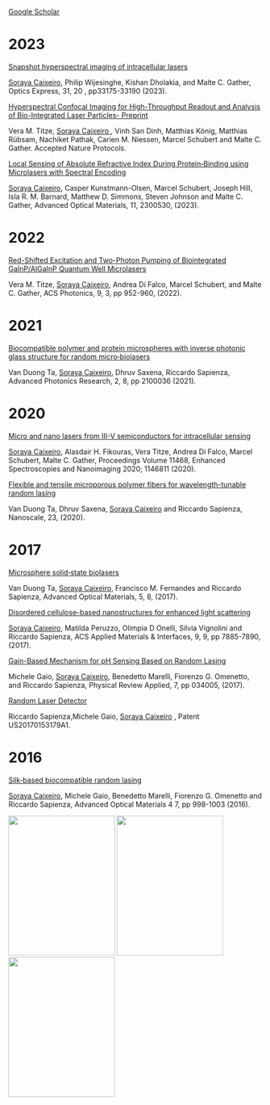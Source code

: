 
[Google Scholar](https://scholar.google.co.uk/citations?user=9EDbO-wAAAAJ&hl=en)

# 2023
[Snapshot hyperspectral imaging of intracellular lasers](https://opg.optica.org/oe/fulltext.cfm?uri=oe-31-20-33175&id=538525)

<ins>Soraya Caixeiro</ins>, Philip Wijesinghe, Kishan Dholakia, and Malte C. Gather, Optics Express, 31, 20 , pp33175-33190 (2023). 

[Hyperspectral Confocal Imaging for High-Throughput Readout and Analysis of Bio-Integrated Laser Particles- Preprint](https://protocolexchange.researchsquare.com/article/pex-2246/v1)

Vera M. Titze, <ins>Soraya Caixeiro </ins>, Vinh San Dinh, Matthias König, Matthias Rübsam, Nachiket Pathak, Carien M. Niessen, Marcel Schubert and Malte C. Gather. Accepted Nature Protocols.


[Local Sensing of Absolute Refractive Index During Protein‐Binding using Microlasers with Spectral Encoding](https://onlinelibrary.wiley.com/doi/full/10.1002/adom.202300530)

<ins>Soraya Caixeiro</ins>, Casper Kunstmann-Olsen, Marcel Schubert, Joseph Hill, Isla R. M. Barnard, Matthew D. Simmons, Steven Johnson and Malte C. Gather, Advanced Optical Materials, 11, 2300530, (2023).

# 2022
[Red-Shifted Excitation and Two-Photon Pumping of Biointegrated GaInP/AlGaInP Quantum Well Microlasers](https://pubs.acs.org/doi/full/10.1021/acsphotonics.1c01807)

Vera M. Titze, <ins>Soraya Caixeiro</ins>, Andrea Di Falco, Marcel Schubert, and Malte C. Gather, ACS Photonics, 9, 3, pp 952-960, (2022).

# 2021
[Biocompatible polymer and protein microspheres with inverse photonic glass structure for random micro‐biolasers](https://onlinelibrary.wiley.com/doi/full/10.1002/adpr.202100036)

Van Duong Ta, <ins>Soraya Caixeiro</ins>, Dhruv Saxena, Riccardo Sapienza, Advanced Photonics Research, 2, 8, pp 2100036 (2021).

# 2020
[Micro and nano lasers from III-V semiconductors for intracellular sensing](https://www.spiedigitallibrary.org/conference-proceedings-of-spie/11468/1146811/Micro-and-nano-lasers-from-III-V-semiconductors-for-intracellular/10.1117/12.2568768.short#_=_)

<ins>Soraya Caixeiro</ins>, Alasdair H. Fikouras, Vera Titze, Andrea Di Falco, Marcel Schubert, Malte C. Gather, Proceedings Volume 11468, Enhanced Spectroscopies and Nanoimaging 2020; 1146811 (2020).

[Flexible and tensile microporous polymer fibers for wavelength-tunable random lasing](https://pubs.rsc.org/en/content/articlelanding/2020/nr/d0nr02484h/unauth)

 Van Duong Ta, Dhruv Saxena, <ins>Soraya Caixeiro</ins> and Riccardo Sapienza, Nanoscale, 23, (2020).
 
# 2017

[Microsphere solid‐state biolasers](https://onlinelibrary.wiley.com/doi/full/10.1002/adom.201601022)

Van Duong Ta, <ins>Soraya Caixeiro</ins>, Francisco M. Fernandes and Riccardo Sapienza, Advanced Optical Materials, 5, 8, (2017).

[Disordered cellulose-based nanostructures for enhanced light scattering](https://pubs.acs.org/doi/abs/10.1021/acsami.6b15986)

<ins>Soraya Caixeiro</ins>, Matilda Peruzzo, Olimpia D Onelli, Silvia Vignolini and Riccardo Sapienza, ACS Applied Materials & Interfaces, 9, 9, pp 7885-7890, (2017).

[Gain-Based Mechanism for pH Sensing Based on Random Lasing](https://journals.aps.org/prapplied/abstract/10.1103/PhysRevApplied.7.034005)

Michele Gaio, <ins>Soraya Caixeiro</ins>, Benedetto Marelli, Fiorenzo G. Omenetto, and Riccardo Sapienza, Physical Review Applied, 7, pp 034005, (2017).

[Random Laser Detector](https://patents.google.com/patent/US20170153179A1/en)

Riccardo Sapienza,Michele Gaio,  <ins>Soraya Caixeiro</ins> , Patent US20170153179A1.

# 2016
[Silk‐based biocompatible random lasing](https://onlinelibrary.wiley.com/doi/full/10.1002/adom.201600185)

<ins>Soraya Caixeiro</ins>, Michele Gaio, Benedetto Marelli, Fiorenzo G. Omenetto and Riccardo Sapienza, Advanced Optical Materials 4 7, pp 998-1003 (2016).

<img src="[https://sorayacaixeiro.github.io/images/AOM-silk.PNG]"  width="211" height="277">
<img src="[https://sorayacaixeiro.github.io/images/AOM-micro.PNG]"  width="211" height="277">
<img src="[https://sorayacaixeiro.github.io/images/acs.jpg]"  width="211" height="277">
